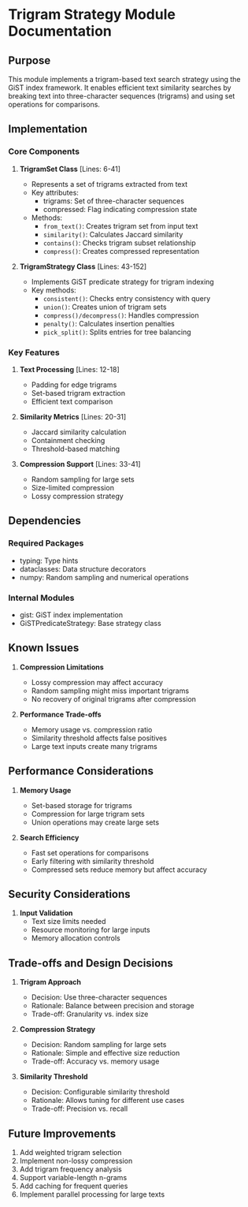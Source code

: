 # Trigram Strategy Module Documentation

## Purpose

This module implements a trigram-based text search strategy using the GiST index framework. It enables efficient text similarity searches by breaking text into three-character sequences (trigrams) and using set operations for comparisons.

## Implementation

### Core Components

1. **TrigramSet Class** [Lines: 6-41]

   - Represents a set of trigrams extracted from text
   - Key attributes:
     - trigrams: Set of three-character sequences
     - compressed: Flag indicating compression state
   - Methods:
     - `from_text()`: Creates trigram set from input text
     - `similarity()`: Calculates Jaccard similarity
     - `contains()`: Checks trigram subset relationship
     - `compress()`: Creates compressed representation

2. **TrigramStrategy Class** [Lines: 43-152]
   - Implements GiST predicate strategy for trigram indexing
   - Key methods:
     - `consistent()`: Checks entry consistency with query
     - `union()`: Creates union of trigram sets
     - `compress()/decompress()`: Handles compression
     - `penalty()`: Calculates insertion penalties
     - `pick_split()`: Splits entries for tree balancing

### Key Features

1. **Text Processing** [Lines: 12-18]

   - Padding for edge trigrams
   - Set-based trigram extraction
   - Efficient text comparison

2. **Similarity Metrics** [Lines: 20-31]

   - Jaccard similarity calculation
   - Containment checking
   - Threshold-based matching

3. **Compression Support** [Lines: 33-41]
   - Random sampling for large sets
   - Size-limited compression
   - Lossy compression strategy

## Dependencies

### Required Packages

- typing: Type hints
- dataclasses: Data structure decorators
- numpy: Random sampling and numerical operations

### Internal Modules

- gist: GiST index implementation
- GiSTPredicateStrategy: Base strategy class

## Known Issues

1. **Compression Limitations**

   - Lossy compression may affect accuracy
   - Random sampling might miss important trigrams
   - No recovery of original trigrams after compression

2. **Performance Trade-offs**
   - Memory usage vs. compression ratio
   - Similarity threshold affects false positives
   - Large text inputs create many trigrams

## Performance Considerations

1. **Memory Usage**

   - Set-based storage for trigrams
   - Compression for large trigram sets
   - Union operations may create large sets

2. **Search Efficiency**
   - Fast set operations for comparisons
   - Early filtering with similarity threshold
   - Compressed sets reduce memory but affect accuracy

## Security Considerations

1. **Input Validation**
   - Text size limits needed
   - Resource monitoring for large inputs
   - Memory allocation controls

## Trade-offs and Design Decisions

1. **Trigram Approach**

   - Decision: Use three-character sequences
   - Rationale: Balance between precision and storage
   - Trade-off: Granularity vs. index size

2. **Compression Strategy**

   - Decision: Random sampling for large sets
   - Rationale: Simple and effective size reduction
   - Trade-off: Accuracy vs. memory usage

3. **Similarity Threshold**
   - Decision: Configurable similarity threshold
   - Rationale: Allows tuning for different use cases
   - Trade-off: Precision vs. recall

## Future Improvements

1. Add weighted trigram selection
2. Implement non-lossy compression
3. Add trigram frequency analysis
4. Support variable-length n-grams
5. Add caching for frequent queries
6. Implement parallel processing for large texts
